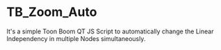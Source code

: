 # TB_Zoom_Auto

It's a simple Toon Boom QT JS Script to automatically change the Linear Independency in multiple Nodes simultaneously.
